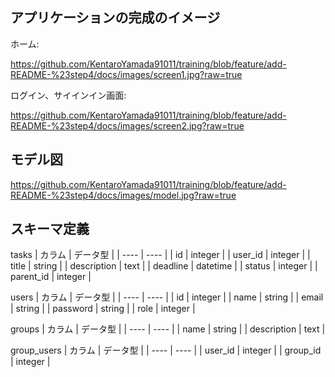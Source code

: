 ## アプリケーションの完成のイメージ
ホーム:

https://github.com/KentaroYamada91011/training/blob/feature/add-README-%23step4/docs/images/screen1.jpg?raw=true

ログイン、サイインイン画面:

https://github.com/KentaroYamada91011/training/blob/feature/add-README-%23step4/docs/images/screen2.jpg?raw=true

## モデル図
https://github.com/KentaroYamada91011/training/blob/feature/add-README-%23step4/docs/images/model.jpg?raw=true

## スキーマ定義
tasks
|  カラム  |  データ型  |
| ---- | ---- |
|  id  |  integer  |
|  user_id  |  integer  |
|  title  |  string  |
|  description  |  text  |
|  deadline  |  datetime  |
|  status  |  integer  |
|  parent_id  |  integer  |

users
|  カラム  |  データ型  |
| ---- | ---- |
|  id  |  integer  |
|  name  |  string  |
|  email  |  string  |
|  password  |  string  |
|  role  |  integer  |

groups
|  カラム  |  データ型  |
| ---- | ---- |
|  name  |  string  |
|  description  |  text  |

group_users
|  カラム  |  データ型  |
| ---- | ---- |
|  user_id  |  integer  |
|  group_id  |  integer  |
